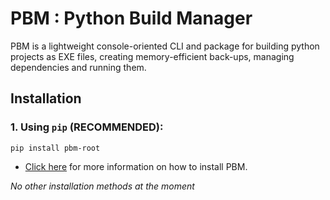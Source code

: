 # PBM : Python Build Manager

PBM is a lightweight console-oriented CLI and package for building python projects
as EXE files, creating memory-efficient back-ups, managing dependencies and
running them.

## Installation

### 1. Using `pip` (RECOMMENDED):
```commandline
pip install pbm-root
```

- [Click here](https://pypi.org/project/pbm-root) for more information on how to install PBM.

*No other installation methods at the moment*
